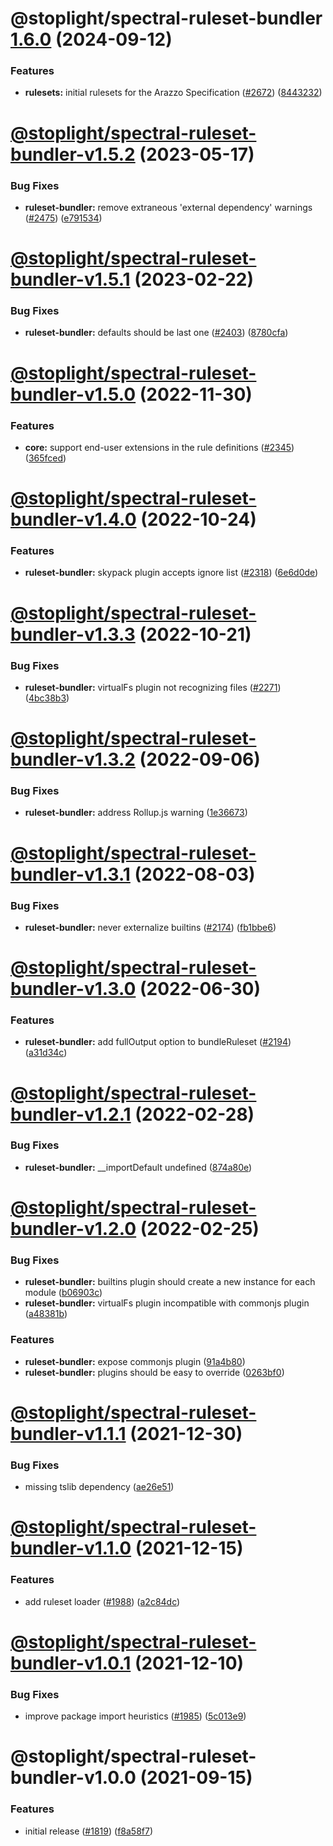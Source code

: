 # @stoplight/spectral-ruleset-bundler [1.6.0](https://github.com/stoplightio/spectral/compare/@stoplight/spectral-ruleset-bundler-v1.5.2...@stoplight/spectral-ruleset-bundler-1.6.0) (2024-09-12)


### Features

* **rulesets:** initial rulesets for the Arazzo Specification ([#2672](https://github.com/stoplightio/spectral/issues/2672)) ([8443232](https://github.com/stoplightio/spectral/commit/84432325cd9eb87c4ce32897bd4a23e83aabb856))

# [@stoplight/spectral-ruleset-bundler-v1.5.2](https://github.com/stoplightio/spectral/compare/@stoplight/spectral-ruleset-bundler-v1.5.1...@stoplight/spectral-ruleset-bundler-v1.5.2) (2023-05-17)


### Bug Fixes

* **ruleset-bundler:** remove extraneous 'external dependency' warnings ([#2475](https://github.com/stoplightio/spectral/issues/2475)) ([e791534](https://github.com/stoplightio/spectral/commit/e7915342cb434ea871394e969d166f8987083642))

# [@stoplight/spectral-ruleset-bundler-v1.5.1](https://github.com/stoplightio/spectral/compare/@stoplight/spectral-ruleset-bundler-v1.5.0...@stoplight/spectral-ruleset-bundler-v1.5.1) (2023-02-22)


### Bug Fixes

* **ruleset-bundler:** defaults should be last one ([#2403](https://github.com/stoplightio/spectral/issues/2403)) ([8780cfa](https://github.com/stoplightio/spectral/commit/8780cfac20cfa70b8ca8208f1b15955ca2111746))

# [@stoplight/spectral-ruleset-bundler-v1.5.0](https://github.com/stoplightio/spectral/compare/@stoplight/spectral-ruleset-bundler-v1.4.0...@stoplight/spectral-ruleset-bundler-v1.5.0) (2022-11-30)


### Features

* **core:** support end-user extensions in the rule definitions ([#2345](https://github.com/stoplightio/spectral/issues/2345)) ([365fced](https://github.com/stoplightio/spectral/commit/365fcedb7c140946767ed28a92a120b3adb08e47))

# [@stoplight/spectral-ruleset-bundler-v1.4.0](https://github.com/stoplightio/spectral/compare/@stoplight/spectral-ruleset-bundler-v1.3.3...@stoplight/spectral-ruleset-bundler-v1.4.0) (2022-10-24)


### Features

* **ruleset-bundler:** skypack plugin accepts ignore list ([#2318](https://github.com/stoplightio/spectral/issues/2318)) ([6e6d0de](https://github.com/stoplightio/spectral/commit/6e6d0de91a5916838cbfa3915284ea83be63eb7a))

# [@stoplight/spectral-ruleset-bundler-v1.3.3](https://github.com/stoplightio/spectral/compare/@stoplight/spectral-ruleset-bundler-v1.3.2...@stoplight/spectral-ruleset-bundler-v1.3.3) (2022-10-21)


### Bug Fixes

* **ruleset-bundler:** virtualFs plugin not recognizing files ([#2271](https://github.com/stoplightio/spectral/issues/2271)) ([4bc38b3](https://github.com/stoplightio/spectral/commit/4bc38b3f20b2420b893f2b4f4a0b1af54e15d3e0))

# [@stoplight/spectral-ruleset-bundler-v1.3.2](https://github.com/stoplightio/spectral/compare/@stoplight/spectral-ruleset-bundler-v1.3.1...@stoplight/spectral-ruleset-bundler-v1.3.2) (2022-09-06)


### Bug Fixes

* **ruleset-bundler:** address Rollup.js warning ([1e36673](https://github.com/stoplightio/spectral/commit/1e366731f01d95f1dc4ad47cf8fdebcda61ff19d))

# [@stoplight/spectral-ruleset-bundler-v1.3.1](https://github.com/stoplightio/spectral/compare/@stoplight/spectral-ruleset-bundler-v1.3.0...@stoplight/spectral-ruleset-bundler-v1.3.1) (2022-08-03)


### Bug Fixes

* **ruleset-bundler:** never externalize builtins ([#2174](https://github.com/stoplightio/spectral/issues/2174)) ([fb1bbe6](https://github.com/stoplightio/spectral/commit/fb1bbe61278d40c7aefb946997663b360863bae2))

# [@stoplight/spectral-ruleset-bundler-v1.3.0](https://github.com/stoplightio/spectral/compare/@stoplight/spectral-ruleset-bundler-v1.2.1...@stoplight/spectral-ruleset-bundler-v1.3.0) (2022-06-30)


### Features

* **ruleset-bundler:** add fullOutput option to bundleRuleset ([#2194](https://github.com/stoplightio/spectral/issues/2194)) ([a31d34c](https://github.com/stoplightio/spectral/commit/a31d34c529fb91303c8c250bfc012985ecec469a))

# [@stoplight/spectral-ruleset-bundler-v1.2.1](https://github.com/stoplightio/spectral/compare/@stoplight/spectral-ruleset-bundler-v1.2.0...@stoplight/spectral-ruleset-bundler-v1.2.1) (2022-02-28)


### Bug Fixes

* **ruleset-bundler:** __importDefault undefined ([874a80e](https://github.com/stoplightio/spectral/commit/874a80e9d8e36d96bfbb467e340aab337227bfa7))

# [@stoplight/spectral-ruleset-bundler-v1.2.0](https://github.com/stoplightio/spectral/compare/@stoplight/spectral-ruleset-bundler-v1.1.1...@stoplight/spectral-ruleset-bundler-v1.2.0) (2022-02-25)


### Bug Fixes

* **ruleset-bundler:** builtins plugin should create a new instance for each module ([b06903c](https://github.com/stoplightio/spectral/commit/b06903ce71f556809b06a21ce3a299625b3760e0))
* **ruleset-bundler:** virtualFs plugin incompatible with commonjs plugin ([a48381b](https://github.com/stoplightio/spectral/commit/a48381bdf86c7c9015dd67daa8bda767ea727376))


### Features

* **ruleset-bundler:** expose commonjs plugin ([91a4b80](https://github.com/stoplightio/spectral/commit/91a4b807dc1e9b7ed700b6645eff711cfa1d5bef))
* **ruleset-bundler:** plugins should be easy to override ([0263bf0](https://github.com/stoplightio/spectral/commit/0263bf0234b11d6bb17b7b7feef6ba5716cc8f01))

# [@stoplight/spectral-ruleset-bundler-v1.1.1](https://github.com/stoplightio/spectral/compare/@stoplight/spectral-ruleset-bundler-v1.1.0...@stoplight/spectral-ruleset-bundler-v1.1.1) (2021-12-30)

### Bug Fixes

- missing tslib dependency ([ae26e51](https://github.com/stoplightio/spectral/commit/ae26e51d35ad032cc71eea5349c8c2f0e0cb9d4e))

# [@stoplight/spectral-ruleset-bundler-v1.1.0](https://github.com/stoplightio/spectral/compare/@stoplight/spectral-ruleset-bundler-v1.0.1...@stoplight/spectral-ruleset-bundler-v1.1.0) (2021-12-15)

### Features

- add ruleset loader ([#1988](https://github.com/stoplightio/spectral/issues/1988)) ([a2c84dc](https://github.com/stoplightio/spectral/commit/a2c84dc76611b842b3bf85d4f68360a0bc6d48d6))

# [@stoplight/spectral-ruleset-bundler-v1.0.1](https://github.com/stoplightio/spectral/compare/@stoplight/spectral-ruleset-bundler-v1.0.0...@stoplight/spectral-ruleset-bundler-v1.0.1) (2021-12-10)

### Bug Fixes

- improve package import heuristics ([#1985](https://github.com/stoplightio/spectral/issues/1985)) ([5c013e9](https://github.com/stoplightio/spectral/commit/5c013e93efd489f330c7a0b9487a0d05608bce68))

# @stoplight/spectral-ruleset-bundler-v1.0.0 (2021-09-15)

### Features

- initial release ([#1819](https://github.com/stoplightio/spectral/issues/1819)) ([f8a58f7](https://github.com/stoplightio/spectral/commit/f8a58f71f45d00a32cedb17ab7eb9c27e8e13e09))

